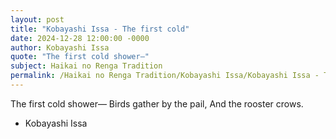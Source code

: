 ```yaml
---
layout: post
title: "Kobayashi Issa - The first cold"
date: 2024-12-28 12:00:00 -0000
author: Kobayashi Issa
quote: "The first cold shower—"
subject: Haikai no Renga Tradition
permalink: /Haikai no Renga Tradition/Kobayashi Issa/Kobayashi Issa - The first cold
---
```


The first cold shower—
Birds gather by the pail,
And the rooster crows.

- Kobayashi Issa
